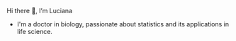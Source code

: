 Hi there 👋, I’m Luciana
- I'm a doctor in biology, passionate about statistics and its applications in life science.
<!---
lucianaburdman/lucianaburdman is a ✨ special ✨ repository because its `README.md` (this file) appears on your GitHub profile.
You can click the Preview link to take a look at your changes.
--->
